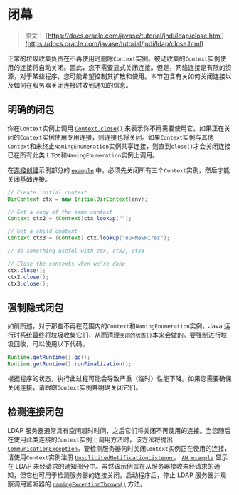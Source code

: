 # 闭幕

> 原文： [https://docs.oracle.com/javase/tutorial/jndi/ldap/close.html](https://docs.oracle.com/javase/tutorial/jndi/ldap/close.html)

正常的垃圾收集负责在不再使用时删除`Context`实例。被动收集的`Context`实例使用的连接将自动关闭。因此，您不需要显式关闭连接。但是，网络连接是有限的资源，对于某些程序，您可能希望控制其扩散和使用。本节包含有关如何关闭连接以及如何在服务器关闭连接时收到通知的信息。

## 明确的闭包

你在`Context`实例上调用 [`Context.close()`](https://docs.oracle.com/javase/8/docs/api/javax/naming/Context.html#close--) 来表示你不再需要使用它。如果正在关闭的`Context`实例使用专用连接，则连接也将关闭。如果`Context`实例与其他`Context`和未终止`NamingEnumeration`实例共享连接，则直到`close()`才会关闭连接已在所有此类`上下文`和`NamingEnumeration`实例上调用。

在[连接创建](create.html#SHARE)示例部分的 [`example`](examples/Shared.java) 中，必须先关闭所有三个`Context`实例，然后才能关闭基础连接。

```java
// Create initial context
DirContext ctx = new InitialDirContext(env);

// Get a copy of the same context
Context ctx2 = (Context)ctx.lookup("");

// Get a child context
Context ctx3 = (Context) ctx.lookup("ou=NewHires");

// do something useful with ctx, ctx2, ctx3

// Close the contexts when we're done
ctx.close();
ctx2.close();
ctx3.close();

```

## 强制隐式闭包

如前所述，对于那些不再在范围内的`Context`和`NamingEnumeration`实例，Java 运行时系统最终将垃圾收集它们，从而清理`关闭的状态()`本来会做的。要强制进行垃圾回收，可以使用以下代码。

```java
Runtime.getRuntime().gc();
Runtime.getRuntime().runFinalization();

```

根据程序的状态，执行此过程可能会导致严重（临时）性能下降。如果您需要确保关闭连接，请跟踪`Context`实例并明确关闭它们。

## 检测连接闭包

LDAP 服务器通常具有空闲超时时间，之后它们将关闭不再使用的连接。当您随后在使用此类连接的`Context`实例上调用方法时，该方法将抛出 [`CommunicationException`](https://docs.oracle.com/javase/8/docs/api/javax/naming/CommunicationException.html)。要检测服务器何时关闭`Context`实例正在使用的连接，请使用`Context`实例注册 [`UnsolicitedNotificationListener`](https://docs.oracle.com/javase/8/docs/api/javax/naming/ldap/UnsolicitedNotificationListener.html)。 [`AN example`](examples/RegUnsol.java) 显示在 LDAP 未经请求的通知部分中。虽然该示例旨在从服务器接收未经请求的通知，但它也可用于检测服务器的连接关闭。启动程序后，停止 LDAP 服务器并观察调用监听器的 [`namingExceptionThrown()`](https://docs.oracle.com/javase/8/docs/api/javax/naming/event/NamingListener.html#namingExceptionThrown-javax.naming.event.NamingExceptionEvent-) 方法。